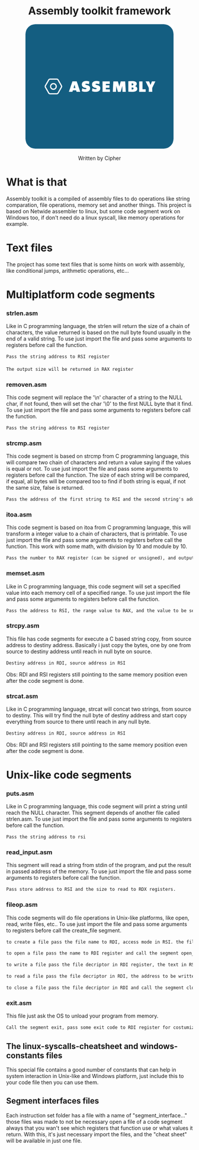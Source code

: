 <div align="center">
    <h1>Assembly toolkit framework</h1>    
    <img width="400px" src="./assets/AssemblyImage.png">
    <p>Written by Cipher</p>
</div>

#

# What is that
Assembly toolkit is a compiled of assembly files to do operations like string comparation, file operations, memory set and another things. This project is based on Netwide assembler to linux, but some code segment work on Windows too, if don't need do a linux syscall, like memory operations for example.

# Text files
The project has some text files that is some hints on work with assembly, like conditional jumps, arithmetic operations, etc...

# Multiplatform code segments

### strlen.asm
Like in C programming language, the strlen will return the size of a chain of characters, the value returned is based on the null byte found usually in the end of a valid string.
To use just import the file and pass some arguments to registers before call the function.

```txt
Pass the string address to RSI register

The output size will be returned in RAX register
```
### removen.asm
This code segment will replace the '\n' character of a string to the NULL char, if not found, then will set the char '\0' to the first NULL byte that it find.
To use just import the file and pass some arguments to registers before call the function.

```txt
Pass the string address to RSI register
```

### strcmp.asm
This code segment is based on strcmp from C programming language, this will compare two chain of characters and return a value saying if the values is equal or not.
To use just import the file and pass some arguments to registers before call the function. The size of each string will be compared, if equal, all bytes will be compared too to find if both string is equal, if not the same size, false is returned.

```txt
Pass the address of the first string to RSI and the second string's address to RDI registers. If value equal to each other then the RAX register will be filled with 1, else 0
```


### itoa.asm
This code segment is based on itoa from C programming language, this will transform a integer value to a chain of characters, that is printable.
To use just import the file and pass some arguments to registers before call the function. This work with some math, with division by 10 and module by 10.

```txt
Pass the number to RAX register (can be signed or unsigned), and output address in RSI. in the end of execution the passed address will be filled with the number in string format.
```

### memset.asm
Like in C programming language, this code segment will set a specified value into each memory cell of a specified range.
To use just import the file and pass some arguments to registers before call the function.

```txt
Pass the address to RSI, the range value to RAX, and the value to be set in RDX registers
```

### strcpy.asm
This file has code segments for execute a C based string copy, from source address to destiny address. Basically i just copy the bytes, one by one from source to destiny address until reach in null byte on source.
```txt
Destiny address in RDI, source address in RSI
```
Obs: RDI and RSI registers still pointing to the same memory position even after the code segment is done.

### strcat.asm
Like in C programming language, strcat will concat two strings, from source to destiny. This will try find the null byte of destiny address and start copy everything from source to there until reach in any null byte.
```txt
Destiny address in RDI, source address in RSI
```
Obs: RDI and RSI registers still pointing to the same memory position even after the code segment is done.

# Unix-like code segments

### puts.asm
Like in C programming language, this code segment will print a string until reach the NULL character. This segment depends of another file called strlen.asm.
To use just import the file and pass some arguments to registers before call the function.

```txt
Pass the string address to rsi
```

### read_input.asm
This segment will read a string from stdin of the program, and put the result in passed address of the memory.
To use just import the file and pass some arguments to registers before call the function.

```txt
Pass store address to RSI and the size to read to RDX registers.
```

### fileop.asm
This code segments will do file operations in Unix-like platforms, like open, read, write files, etc..
To use just import the file and pass some arguments to registers before call the create_file segment.

```txt
to create a file pass the file name to RDI, access mode in RSI. the file decriptor is returned in RAX register.
```

```txt
to open a file pass the name to RDI register and call the segment open_file 
``` 

```txt
to write a file pass the file decriptor in RDI register, the text in RSI register and call the segment write_file
```

```txt
to read a file pass the file decriptor in RDI, the address to be written the file text in RSI, the size to read in RDX and call the segment read_file
```

```txt
to close a file pass the file decriptor in RDI and call the segment close_file
```

### exit.asm
This file just ask the OS to unload your program from memory.

```txt
Call the segment exit, pass some exit code to RDI register for costumization
```


## The linux-syscalls-cheatsheet and windows-constants files
This special file contains a good number of constants that can help in system interaction in Unix-like and Windows platform, just include this to your code file then you can use them.

## Segment interfaces files
Each instruction set folder has a file with a name of "segment_interface..." those files was made to not be necessary open a file of a code segment always that you wan't see which registers that function use or what values it return. With this, it's just necessary import the files, and the "cheat sheet" will be available in just one file.
